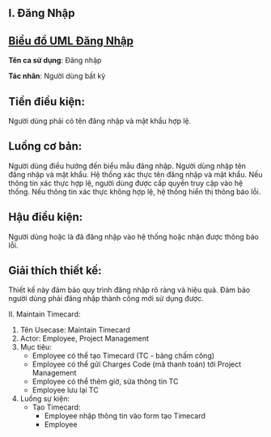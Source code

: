 I. Đăng Nhập
---
[Biểu đồ UML Đăng Nhập](https://www.planttext.com/api/plantuml/png/UhzxlqDnIM9HIMbk3bTYSab-aOAIN_gn3GztpyrKI3cyCozT8UdXhgKb2jaFTszMKaWiLWWjJYtYAafDBadCIyz9LL1oodoukxbK8VVXhjMb2aSc7ca6QidBUBXhRO6IGZMNWa9fSMfoOZ5GeHzOKA7ayAeyL7KAPOSNWFIl1Te255XP2h77sH1PTyJXXSaA9HaFTszC9i488sGZF40kpGCRqWqa3sy1UUxmmdo5d8UxfsT2THXprN9nWVoeeAjh1tO444FPHa2s4PHjh62b408neoGp3sWhc0aqUd41oBnsX5AGMIXgaHGvfEQbW48U0000__y30000)
---
**Tên ca sử dụng**: Đăng nhập

**Tác nhân**: Người dùng bất kỳ
    
## Tiền điều kiện:

Người dùng phải có tên đăng nhập và mật khẩu hợp lệ.
    
## Luồng cơ bản:

Người dùng điều hướng đến biểu mẫu đăng nhập.
Người dùng nhập tên đăng nhập và mật khẩu.
Hệ thống xác thực tên đăng nhập và mật khẩu.
Nếu thông tin xác thực hợp lệ, người dùng được cấp quyền truy cập vào hệ thống.
Nếu thông tin xác thực không hợp lệ, hệ thống hiển thị thông báo lỗi.
    
## Hậu điều kiện:

Người dùng hoặc là đã đăng nhập vào hệ thống hoặc nhận được thông báo lỗi.
    
## Giải thích thiết kế:

Thiết kế này đảm bảo quy trình đăng nhập rõ ràng và hiệu quả.
Đảm bảo người dùng phải đăng nhập thành công mới sử dụng được.
    
II. Maintain Timecard:
  1. Tên Usecase: Maintain Timecard
  2. Actor: Employee, Project Management
  3. Mục tiêu:
     - Employee có thể tạo Timecard (TC - bảng chấm công)
     - Employee có thể gửi Charges Code (mã thanh toán) tới Project Management
     - Employee có thể thêm giờ, sửa thông tin TC
     - Employee lưu lại TC
  4. Luồng sự kiện:
     - Tạo Timecard:
       + Employee nhập thông tin vào form tạo Timecard
       + Employee
